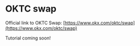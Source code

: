# OKTC swap

Official link to OKTC Swap: [https://www.okx.com/oktc/swap](https://www.okx.com/oktc/swap)

Tutorial coming soon!